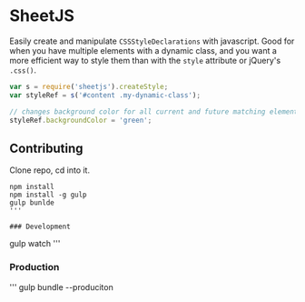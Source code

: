 # SheetJS

Easily create and manipulate `CSSStyleDeclarations` with javascript.  Good for when you have multiple elements with a dynamic class, and you want a more efficient way to style them than with the `style` attribute or jQuery's `.css()`.

```javascript
var s = require('sheetjs').createStyle;
var styleRef = s('#content .my-dynamic-class');

// changes background color for all current and future matching elements
styleRef.backgroundColor = 'green';

```

## Contributing

Clone repo, cd into it.

```
npm install
npm install -g gulp
gulp bunlde
'''

### Development

```
gulp watch
'''

### Production

'''
gulp bundle --produciton
```
